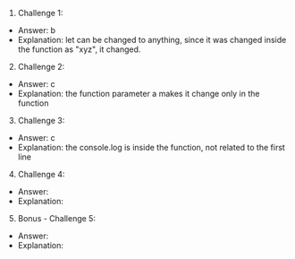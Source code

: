 1. Challenge 1:
  - Answer: b
  - Explanation: let can be changed to anything, since it was changed inside the function as "xyz", it changed.


2. Challenge 2:
  - Answer: c
  - Explanation: the function parameter a makes it change only in the function


3. Challenge 3:
  - Answer: c
  - Explanation: the console.log is inside the function, not related to the first line


4. Challenge 4:
  - Answer: 
  - Explanation:


5. Bonus - Challenge 5:
  - Answer:
  - Explanation:
